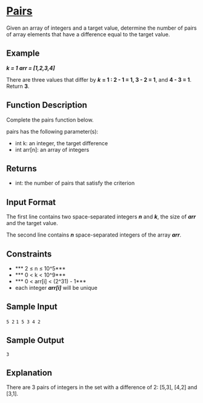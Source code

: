 # [Pairs](https://www.hackerrank.com/challenges/pairs/problem)

Given an array of integers and a target value, determine the number of pairs of array elements that have a difference equal to the target value.

## Example

***k = 1***
***arr = [1,2,3,4]***

There are three values that differ by ***k*** **= 1 : 2 - 1 = 1, 3 - 2 = 1**, and **4 - 3 = 1**. Return **3**.

## Function Description

Complete the pairs function below.

pairs has the following parameter(s):

- int k: an integer, the target difference
- int arr[n]: an array of integers

## Returns

- int: the number of pairs that satisfy the criterion

## Input Format

The first line contains two space-separated integers ***n*** and ***k***, the size of ***arr*** and the target value.

The second line contains ***n*** space-separated integers of the array ***arr***.

## Constraints

- *** 2 ≤ n ≤ 10^5***
- *** 0 < k < 10^9***
- *** 0 < arr[i] < (2^31) - 1***
- each integer ***arr[i]*** will be unique

## Sample Input

`5 2`
`1 5 3 4 2`

## Sample Output

`3`

## Explanation

There are 3 pairs of integers in the set with a difference of 2: [5,3], [4,2] and [3,1].

